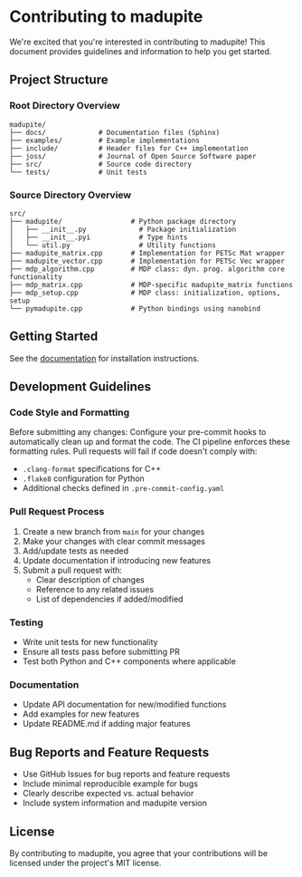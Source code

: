 # Contributing to madupite

We're excited that you're interested in contributing to madupite! This document provides guidelines and information to help you get started.

## Project Structure

### Root Directory Overview
```
madupite/
├── docs/             # Documentation files (Sphinx)
├── examples/         # Example implementations
├── include/          # Header files for C++ implementation
├── joss/             # Journal of Open Source Software paper
├── src/              # Source code directory
└── tests/            # Unit tests
```

### Source Directory Overview
```
src/
├── madupite/                 # Python package directory
│   ├── __init__.py             # Package initialization
│   ├── __init__.pyi            # Type hints
│   └── util.py                 # Utility functions
├── madupite_matrix.cpp       # Implementation for PETSc Mat wrapper
├── madupite_vector.cpp       # Implementation for PETSc Vec wrapper
├── mdp_algorithm.cpp         # MDP class: dyn. prog. algorithm core functionality
├── mdp_matrix.cpp            # MDP-specific madupite_matrix functions
├── mdp_setup.cpp             # MDP class: initialization, options, setup
└── pymadupite.cpp            # Python bindings using nanobind
```

## Getting Started

See the [documentation](https://madupite.github.io/) for installation instructions.

## Development Guidelines

### Code Style and Formatting

Before submitting any changes: Configure your pre-commit hooks to automatically clean up and format the code.
The CI pipeline enforces these formatting rules. Pull requests will fail if code doesn't comply with:
- `.clang-format` specifications for C++
- `.flake8` configuration for Python
- Additional checks defined in `.pre-commit-config.yaml`

### Pull Request Process

1. Create a new branch from `main` for your changes
2. Make your changes with clear commit messages
3. Add/update tests as needed
4. Update documentation if introducing new features
5. Submit a pull request with:
   - Clear description of changes
   - Reference to any related issues
   - List of dependencies if added/modified

### Testing

- Write unit tests for new functionality
- Ensure all tests pass before submitting PR
- Test both Python and C++ components where applicable

### Documentation

- Update API documentation for new/modified functions
- Add examples for new features
- Update README.md if adding major features

## Bug Reports and Feature Requests

- Use GitHub Issues for bug reports and feature requests
- Include minimal reproducible example for bugs
- Clearly describe expected vs. actual behavior
- Include system information and madupite version

## License

By contributing to madupite, you agree that your contributions will be licensed under the project's MIT license.
